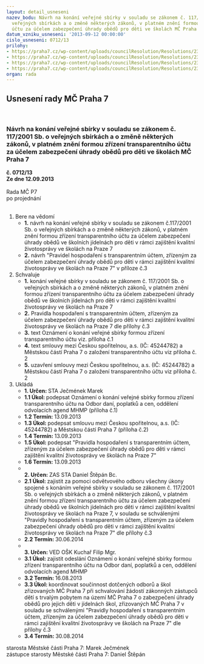 ```yaml
---
layout: detail_usneseni
nazev_bodu: Návrh na konání veřejné sbírky v souladu se zákonem č. 117/2001 Sb. o
  veřejných sbírkách a o změně některých zákonů, v platném znění formou zřízení transparentního
  účtu za účelem zabezpečení úhrady obědů pro děti ve školách MČ Praha 7
datum_vzniku_usneseni: '2013-09-12 00:00:00'
cislo_usneseni: 0712/13
prilohy:
- https://praha7.cz/wp-content/uploads/councilResolution/Resolutions/23669/49-13-p%c5%99.1_n%c3%a1vrh_dopisu_na_mhmp.doc
- https://praha7.cz/wp-content/uploads/councilResolution/Resolutions/23669/49-13-p%c5%99.2_n%c3%a1vrh_smlouvy_se_spo%c5%99itelnou.doc
- https://praha7.cz/wp-content/uploads/councilResolution/Resolutions/23669/49-13-p%c5%99._3_pravidla_hospoda%c5%99en%c3%ad_ve%c5%99ejn%c3%a9_sb%c3%adrky_ii.doc
- https://praha7.cz/wp-content/uploads/councilResolution/Resolutions/23669/49-13-p%c5%99._4_zpr%c3%a1va_cajthamlov%c3%a9.doc
organ: rada
---
```

<div id="ucUsn_pList" class="usn">
	<span><h2>Usnesení rady MČ Praha 7 </h2>
<br></span><div class="standBody">
<span><h3>Návrh na konání veřejné sbírky v souladu se zákonem č. 117/2001 Sb. o veřejných sbírkách a o změně některých zákonů, v platném znění formou zřízení transparentního účtu za účelem zabezpečení úhrady obědů pro děti ve školách MČ Praha 7</h3></span><div class="center">
		<strong>č. 0712/13</strong><br>
	</div>
<div class="center">
		<strong>Ze dne 12.09.2013</strong><br><br>
	</div>Rada MČ P7<br> po projednání<br><br><ol>
<li>Bere na vědomí<ul>
<li>
<strong>1.</strong> návrh na konání veřejné sbírky v souladu se zákonem č.117/2001 Sb. o veřejných sbírkách a o změně některých zákonů, v platném znění formou zřízení transparentního účtu za účelem zabezpečení úhrady obědů ve školních jídelnách pro děti v rámci zajištění kvalitní životosprávy ve školách na Praze 7</li>
<li>
<strong>2.</strong> návrh "Pravidel hospodaření s transparentním účtem, zřízeným za účelem zabezpečení úhrady obědů pro děti v rámci zajištění kvalitní životosprávy ve školách na Praze 7" v příloze č.3</li>
</ul>
</li>
<li>Schvaluje<ul>
<li>
<strong>1.</strong> konání veřejné sbírky v souladu se zákonem č. 117/2001 Sb. o veřejných sbírkách a o změně některých zákonů, v platném znění formou zřízení transparentního účtu za účelem zabezpečení úhrady obědů ve školních jídelnách pro děti v rámci zajištění kvalitní životosprávy ve školách na Praze 7</li>
<li>
<strong>2.</strong> Pravidla hospodaření s transparentním účtem, zřízeným za účelem zabezpečení úhrady obědů pro děti v rámci zajištění kvalitní životosprávy ve školách na Praze 7 dle přílohy č.3</li>
<li>
<strong>3.</strong> text Oznámení o konání veřejné sbírky formou zřízení transparentního účtu viz. příloha č.1</li>
<li>
<strong>4.</strong> text  smlouvy mezi Českou spořitelnou, a.s. (IČ: 45244782) a Městskou částí Praha 7 o založení transparentního účtu viz příloha č. 2</li>
<li>
<strong>5.</strong> uzavření smlouvy mezi Českou spořitelnou, a.s. (IČ: 45244782) a Městskou částí Praha 7 o založení transparentního účtu viz příloha č. 2</li>
</ul>
</li>
<li>Ukládá<ul>
<li>
<strong>1. Určen: </strong>STA Ječmének Marek</li>
<li>
<strong>1.1 Úkol: </strong>podepsat Oznámení o konání veřejné sbírky formou zřízení transparentního účtu na Odbor daní, poplatků a cen, oddělení odvolacích agend MHMP (příloha č.1)</li>
<li>
<strong>1.2 Termín: </strong>13.09.2013</li>
<li>
<strong>1.3 Úkol: </strong>podepsat smlouvu mezi Českou spořitelnou, a.s. (IČ: 45244782) a Městskou částí Praha 7 (příloha č.2) </li>
<li>
<strong>1.4 Termín: </strong>13.09.2013</li>
<li>
<strong>1.5 Úkol: </strong>podepsat "Pravidla hospodaření s transparentním účtem, zřízeným za účelem zabezpečení úhrady obědů pro děti v rámci zajištění kvalitní životosprávy ve školách na Praze 7"</li>
<li>
<strong>1.6 Termín: </strong>13.09.2013</li>
<li>
<strong><br>2. Určen: </strong>ZAS STA Daniel Štěpán Bc.</li>
<li>
<strong>2.1 Úkol: </strong>zajistit za pomoci odvětvového odboru všechny úkony spojené s konáním veřejné sbírky v souladu se zákonem č. 117/2001 Sb. o veřejných sbírkách a o změně některých zákonů, v platném znění formou zřízení transparentního účtu za účelem zabezpečení úhrady obědů ve školních jídelnách pro děti v rámci zajištění kvalitní životosprávy ve školách na Praze 7, v souladu se schválenými "Pravidly hospodaření s transparentním účtem, zřízeným za účelem zabezpečení úhrady obědů pro děti v rámci zajištění kvalitní životosprávy ve školách na Praze 7" dle přílohy č.3 </li>
<li>
<strong>2.2 Termín: </strong>30.06.2014</li>
<li>
<strong><br>3. Určen: </strong>VED OŠK Kuchař Filip Mgr.</li>
<li>
<strong>3.1 Úkol: </strong>zajistit odeslání Oznámení o konání veřejné sbírky formou zřízení transparentního účtu na Odbor daní, poplatků a cen, oddělení odvolacích agend MHMP</li>
<li>
<strong>3.2 Termín: </strong>16.08.2013</li>
<li>
<strong>3.3 Úkol: </strong>koordinovat součinnost dotčených odborů a škol zřizovaných MČ Praha 7 při schvalování žádostí zákonných zástupců dětí s trvalým pobytem na území MČ Praha 7 o zabezpečení úhrady obědů pro jejich děti v jídelnách škol, zřizovaných MČ Praha 7 v souladu se schválenými "Pravidly hospodaření s transparentním účtem, zřízeným za účelem zabezpečení úhrady obědů pro děti v rámci zajištění kvalitní životosprávy ve školách na Praze 7" dle přílohy č.3 </li>
<li>
<strong>3.4 Termín: </strong>30.08.2014</li>
</ul>
</li>
</ol>starosta Městské části Praha 7: Marek Ječmének<br>zástupce starosty Městské části Praha 7: Daniel Štěpán 
</div>
</div>